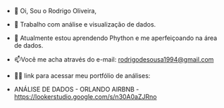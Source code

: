 - 👋 Oi, Sou o Rodrigo Oliveira,
  
- 👀 Trabalho com análise e visualização de dados.
  
- 🌱 Atualmente estou aprendendo Phython e me aperfeiçoando na área de dados.

- 📫Você me acha através do e-mail: rodrigodesousa1994@gmail.com
  
- 👨‍💻 link para acessar meu portfólio de análises:
- ANÁLISE DE DADOS - ORLANDO AIRBNB - https://lookerstudio.google.com/s/n30A0aZJRno
 


<!---
rodrigooliveira1994/rodrigooliveira1994 is a ✨ special ✨ repository because its `README.md` (this file) appears on your GitHub profile.
You can click the Preview link to take a look at your changes.
--->
